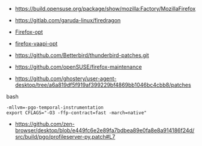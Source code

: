 - https://build.opensuse.org/package/show/mozilla:Factory/MozillaFirefox
- https://gitlab.com/garuda-linux/firedragon
- [Firefox-opt](https://github.com/Ven0m0/Firefox-opt)
- [firefox-vaapi-opt](https://github.com/lseman/PKGBUILDs/tree/main/firefox-vaapi-opt)

- https://github.com/Betterbird/thunderbird-patches.git
- https://github.com/openSUSE/firefox-maintenance
- https://github.com/ghostery/user-agent-desktop/tree/a6a819df5f919af399229bf4869bb1046bc4cbb8/patches

bash
```
-mllvm=-pgo-temporal-instrumentation
export CFLAGS="-O3 -ffp-contract=fast -march=native"

```


- https://github.com/zen-browser/desktop/blob/e449fc6e2e89fa7bdbea89e0fa8e8a914186f24d/src/build/pgo/profileserver-py.patch#L7
